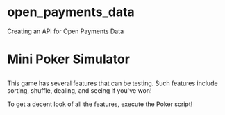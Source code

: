 # open_payments_data
Creating an API for Open Payments Data


# Mini Poker Simulator

## 

This game has several features that can be testing. Such features include sorting, shuffle, dealing, and seeing if you've won!

To get a decent look of all the features, execute the Poker script!
